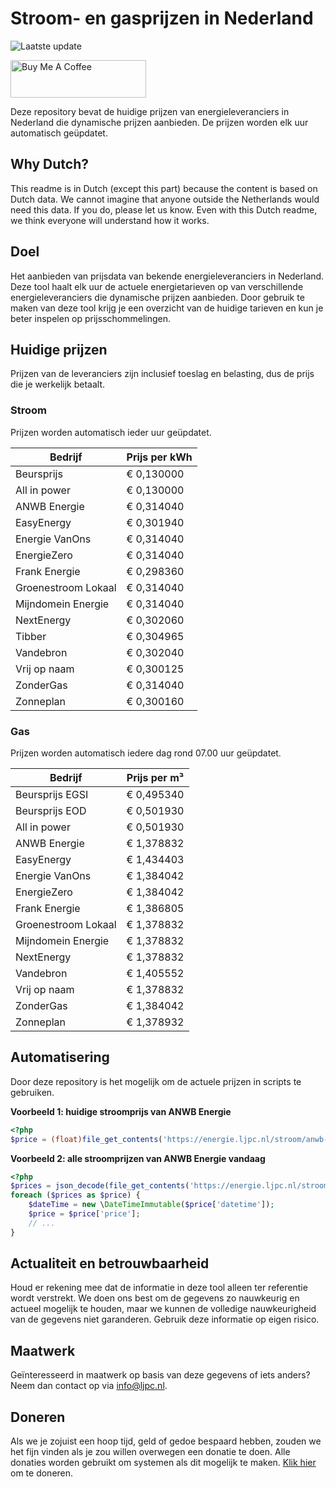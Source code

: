 # Stroom- en gasprijzen in Nederland

![Laatste update](https://img.shields.io/badge/laatste%20update-2025--01--31%2006%3A00%20CET-brightgreen)

<a href="https://www.buymeacoffee.com/Lars-" target="_blank"><img src="https://cdn.buymeacoffee.com/buttons/v2/default-orange.png" alt="Buy Me A Coffee" height="60" style="height: 60px !important;width: 217px !important;" ></a>

Deze repository bevat de huidige prijzen van energieleveranciers in Nederland die dynamische prijzen aanbieden. De prijzen worden elk uur automatisch geüpdatet.

## Why Dutch?

This readme is in Dutch (except this part) because the content is based on Dutch data. We cannot imagine that anyone outside the Netherlands would need this data. If you do, please let us know. Even with this Dutch readme, we think
everyone will understand how it works.

## Doel

Het aanbieden van prijsdata van bekende energieleveranciers in Nederland. Deze tool haalt elk uur de actuele energietarieven op van verschillende energieleveranciers die dynamische prijzen aanbieden. Door gebruik te maken van deze tool
krijg je een overzicht van de huidige tarieven en kun je beter inspelen op prijsschommelingen.

## Huidige prijzen

Prijzen van de leveranciers zijn inclusief toeslag en belasting, dus de prijs die je werkelijk betaalt.

### Stroom

Prijzen worden automatisch ieder uur geüpdatet.

 Bedrijf | Prijs per kWh 
---------|---------------
Beursprijs | € 0,130000
All in power | € 0,130000
ANWB Energie | € 0,314040
EasyEnergy | € 0,301940
Energie VanOns | € 0,314040
EnergieZero | € 0,314040
Frank Energie | € 0,298360
Groenestroom Lokaal | € 0,314040
Mijndomein Energie | € 0,314040
NextEnergy | € 0,302060
Tibber | € 0,304965
Vandebron | € 0,302040
Vrij op naam | € 0,300125
ZonderGas | € 0,314040
Zonneplan | € 0,300160


### Gas

Prijzen worden automatisch iedere dag rond 07.00 uur geüpdatet.

 Bedrijf | Prijs per m³ 
---------|--------------
Beursprijs EGSI | € 0,495340
Beursprijs EOD | € 0,501930
All in power | € 0,501930
ANWB Energie | € 1,378832
EasyEnergy | € 1,434403
Energie VanOns | € 1,384042
EnergieZero | € 1,384042
Frank Energie | € 1,386805
Groenestroom Lokaal | € 1,378832
Mijndomein Energie | € 1,378832
NextEnergy | € 1,378832
Vandebron | € 1,405552
Vrij op naam | € 1,378832
ZonderGas | € 1,384042
Zonneplan | € 1,378932


## Automatisering

Door deze repository is het mogelijk om de actuele prijzen in scripts te gebruiken.

**Voorbeeld 1: huidige stroomprijs van ANWB Energie**

```php
<?php
$price = (float)file_get_contents('https://energie.ljpc.nl/stroom/anwb-energie-nu.txt');

```

**Voorbeeld 2: alle stroomprijzen van ANWB Energie vandaag**

```php
<?php
$prices = json_decode(file_get_contents('https://energie.ljpc.nl/stroom/all-in-power-vandaag.json'),true);
foreach ($prices as $price) {
    $dateTime = new \DateTimeImmutable($price['datetime']);
    $price = $price['price'];
    // ...
}
```

## Actualiteit en betrouwbaarheid

Houd er rekening mee dat de informatie in deze tool alleen ter referentie wordt verstrekt. We doen ons best om de gegevens zo nauwkeurig en actueel mogelijk te houden, maar we kunnen de volledige nauwkeurigheid van de gegevens niet
garanderen. Gebruik deze informatie op eigen risico.

## Maatwerk

Geïnteresseerd in maatwerk op basis van deze gegevens of iets anders? Neem dan contact op
via [info@ljpc.nl](mailto:info@ljpc.nl?subject=Energie%20prijzen).

## Doneren

Als we je zojuist een hoop tijd, geld of gedoe bespaard hebben, zouden we het fijn vinden als je zou willen overwegen een
donatie te doen. Alle donaties worden gebruikt om systemen als dit mogelijk te
maken. [Klik hier](https://www.buymeacoffee.com/Lars-) om te doneren.
